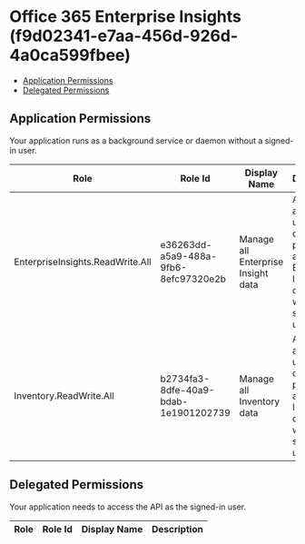 # Office 365 Enterprise Insights (f9d02341-e7aa-456d-926d-4a0ca599fbee)
- [Application Permissions](#application-permissions)
- [Delegated Permissions](#delegated-permissions)

## Application Permissions
Your application runs as a background service or daemon without a signed-in user.

| Role | Role Id | Display Name | Description |
|---|---|---|---|
| EnterpriseInsights.ReadWrite.All | e36263dd-a5a9-488a-9fb6-8efc97320e2b | Manage all Enterprise Insight data | Allows the app to read, update, delete and perform actions on Enterprise Insights data, without a signed-in user. |
| Inventory.ReadWrite.All | b2734fa3-8dfe-40a9-bdab-1e1901202739 | Manage all Inventory data | Allows the app to read, update, delete and perform actions on Inventory data, without a signed-in user. |

## Delegated Permissions
Your application needs to access the API as the signed-in user. 

| Role | Role Id | Display Name | Description |
|---|---|---|---|

